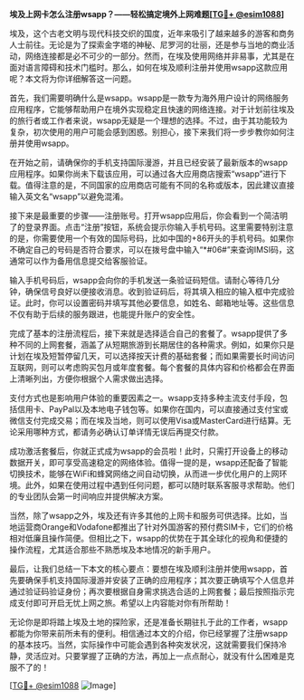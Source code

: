 **埃及上网卡怎么注册wsapp？——轻松搞定境外上网难题[[TG💪+ @esim1088](https://t.me/s/esim1088)]**

埃及，这个古老文明与现代科技交织的国度，近年来吸引了越来越多的游客和商务人士前往。无论是为了探索金字塔的神秘、尼罗河的壮丽，还是参与当地的商业活动，网络连接都是必不可少的一部分。然而，在埃及使用网络并非易事，尤其是在面对语言障碍和技术门槛时。那么，如何在埃及顺利注册并使用wsapp这款应用呢？本文将为你详细解答这一问题。

首先，我们需要明确什么是wsapp。wsapp是一款专为海外用户设计的网络服务应用程序，它能够帮助用户在境外实现稳定且快速的网络连接。对于计划前往埃及的旅行者或工作者来说，wsapp无疑是一个理想的选择。不过，由于其功能较为复杂，初次使用的用户可能会感到困惑。别担心，接下来我们将一步步教你如何注册并使用wsapp。

在开始之前，请确保你的手机支持国际漫游，并且已经安装了最新版本的wsapp应用程序。如果你尚未下载该应用，可以通过各大应用商店搜索“wsapp”进行下载。值得注意的是，不同国家的应用商店可能有不同的名称或版本，因此建议直接输入英文名“wsapp”以避免混淆。

接下来是最重要的步骤——注册账号。打开wsapp应用后，你会看到一个简洁明了的登录界面。点击“注册”按钮，系统会提示你输入手机号码。这里需要特别注意的是，你需要使用一个有效的国际号码，比如中国的+86开头的手机号码。如果你不确定自己的号码是否符合要求，可以在拨号盘中输入“*#06#”来查询IMSI码，这通常可以作为备用信息提交给客服验证。

输入手机号码后，wsapp会向你的手机发送一条验证码短信。请耐心等待几分钟，确保信号良好以便接收消息。收到验证码后，将其填入相应的输入框中完成验证。此时，你可以设置密码并填写其他必要信息，如姓名、邮箱地址等。这些信息不仅有助于后续的服务跟进，也能提升账户的安全性。

完成了基本的注册流程后，接下来就是选择适合自己的套餐了。wsapp提供了多种不同的上网套餐，涵盖了从短期旅游到长期居住的各种需求。例如，如果你只是计划在埃及短暂停留几天，可以选择按天计费的基础套餐；而如果需要长时间访问互联网，则可以考虑购买包月或年度套餐。每个套餐的具体内容和价格都会在界面上清晰列出，方便你根据个人需求做出选择。

支付方式也是影响用户体验的重要因素之一。wsapp支持多种主流支付手段，包括信用卡、PayPal以及本地电子钱包等。如果你在国内，可以直接通过支付宝或微信支付完成交易；而在埃及当地，则可以使用Visa或MasterCard进行结算。无论采用哪种方式，都请务必确认订单详情无误后再提交付款。

成功激活套餐后，你就正式成为wsapp的会员啦！此时，只需打开设备上的移动数据开关，即可享受高速稳定的网络体验。值得一提的是，wsapp还配备了智能切换技术，能够在WiFi和蜂窝网络之间自动切换，从而进一步优化用户的上网环境。此外，如果在使用过程中遇到任何问题，都可以随时联系客服寻求帮助。他们的专业团队会第一时间响应并提供解决方案。

当然，除了wsapp之外，埃及还有许多其他的上网卡和服务可供选择。比如，当地运营商Orange和Vodafone都推出了针对外国游客的预付费SIM卡，它们的价格相对低廉且操作简便。但相比之下，wsapp的优势在于其全球化的视角和便捷的操作流程，尤其适合那些不熟悉埃及本地情况的新手用户。

最后，让我们总结一下本文的核心要点：要想在埃及顺利注册并使用wsapp，首先要确保手机支持国际漫游并安装了正确的应用程序；其次要正确填写个人信息并通过验证码验证身份；再次要根据自身需求挑选合适的上网套餐；最后按照指示完成支付即可开启无忧上网之旅。希望以上内容能对你有所帮助！

无论你是即将踏上埃及土地的探险家，还是准备长期驻扎于此的工作者，wsapp都能为你带来前所未有的便利。相信通过本文的介绍，你已经掌握了注册wsapp的基本技巧。当然，实际操作中可能会遇到各种突发状况，这就需要我们保持冷静，灵活应对。只要掌握了正确的方法，再加上一点点耐心，就没有什么困难是克服不了的！

[[TG💪+ @esim1088](https://t.me/s/esim1088) ![Image](https://i.postimg.cc/4NQfJmqS/Snipaste-2025-05-13-00-14-12.png)]